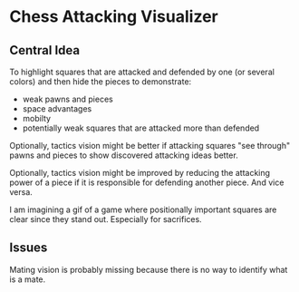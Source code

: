 # Chess Attacking Visualizer

## Central Idea

To highlight squares that are attacked and defended by one (or several colors) and then hide the pieces to demonstrate:
- weak pawns and pieces
- space advantages
- mobilty 
- potentially weak squares that are attacked more than defended

Optionally, tactics vision might be better if attacking squares "see through" pawns and pieces to show discovered attacking ideas better.

Optionally, tactics vision might be improved by reducing the attacking power of a piece if it is responsible for defending another piece. And vice versa.

I am imagining a gif of a game where positionally important squares are clear since they stand out. Especially for sacrifices.

## Issues

Mating vision is probably missing because there is no way to identify what is a mate.